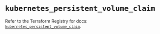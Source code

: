 # `kubernetes_persistent_volume_claim`

Refer to the Terraform Registry for docs: [`kubernetes_persistent_volume_claim`](https://registry.terraform.io/providers/hashicorp/kubernetes/2.35.0/docs/resources/persistent_volume_claim).
